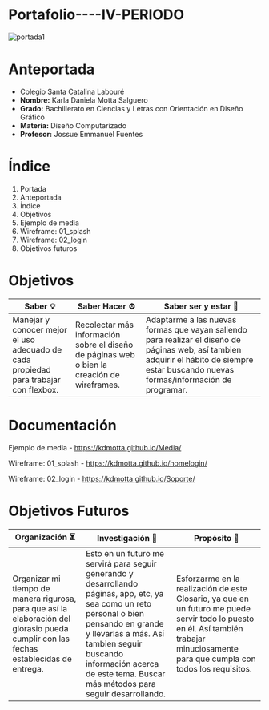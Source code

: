 # Portafolio----IV-PERIODO

![portada1](https://user-images.githubusercontent.com/79612599/136427562-2c2c5c22-dcf8-4649-8980-d1015d8a2510.png)

  # <h1> Anteportada
  * Colegio Santa Catalina Labouré
  * **Nombre:** Karla Daniela Motta Salguero
  * **Grado:** Bachillerato en Ciencias y Letras con Orientación en Diseño Gráfico
  * **Materia:** Diseño Computarizado
  * **Profesor:** Jossue Emmanuel Fuentes
  
  
  # <h1> Índice
  1. Portada
  1. Anteportada
  1. Índice
  1. Objetivos
  1. Ejemplo de media
  1. Wireframe: 01_splash
  1. Wireframe: 02_login
  1. Objetivos futuros

  
  # <h1> Objetivos
  
  Saber :bulb: | Saber Hacer :gear: | Saber ser y estar :star2:
  ------------ | ------------------ | -------------------------
  Manejar y conocer mejor el uso adecuado de cada propiedad para trabajar con flexbox. | Recolectar más información sobre el diseño de páginas web o bien la creación de wireframes. | Adaptarme a las nuevas formas que vayan saliendo para realizar el diseño de páginas web, así tambien adquirir el hábito de siempre estar buscando nuevas formas/información de programar.


  # <h1> Documentación
  
  Ejemplo de media - https://kdmotta.github.io/Media/
  
  Wireframe: 01_splash - https://kdmotta.github.io/homelogin/
  
  Wireframe: 02_login - https://kdmotta.github.io/Soporte/
  
  # <h1> Objetivos Futuros 
  
  Organización 	:hourglass_flowing_sand: | Investigación :mag_right: | Propósito :checkered_flag:
  -------------------------------------- | ------------------------- | --------------------------
  Organizar mi tiempo de manera rigurosa, para que así la elaboración del glorasio pueda cumplir con las fechas establecidas de entrega. | Esto en un futuro me       servirá para seguir generando y desarrollando páginas, app, etc, ya sea como un reto personal o bien pensando en grande y llevarlas a más. Así tambien seguir       buscando información acerca de este tema. Buscar más métodos para seguir desarrollando. | Esforzarme en la realización de este Glosario, ya que en un futuro me     puede servir todo lo puesto en él. Así también trabajar minuciosamente para que cumpla con todos los requisitos.
 

